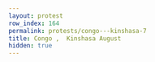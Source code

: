 ```yaml
---
layout: protest
row_index: 164
permalink: protests/congo---kinshasa-7
title: Congo ,  Kinshasa August
hidden: true
---
```

